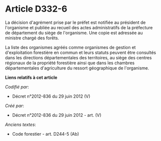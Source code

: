 # Article D332-6

La décision d'agrément prise par le préfet est notifiée au président de l'organisme et publiée au recueil des actes
administratifs de la préfecture de département du siège de l'organisme. Une copie est adressée au ministre chargé des forêts.

La liste des organismes agréés comme organismes de gestion et d'exploitation forestière en commun et leurs statuts peuvent
être consultés dans les directions départementales des territoires, au siège des centres régionaux de la propriété forestière
ainsi que dans les chambres départementales d'agriculture du ressort géographique de l'organisme.

**Liens relatifs à cet article**

_Codifié par_:

  - Décret n°2012-836 du 29 juin 2012 (V)

_Créé par_:

  - Décret n°2012-836 du 29 juin 2012 - art. (V)

_Anciens textes_:

  - Code forestier - art. D244-5 (Ab)
